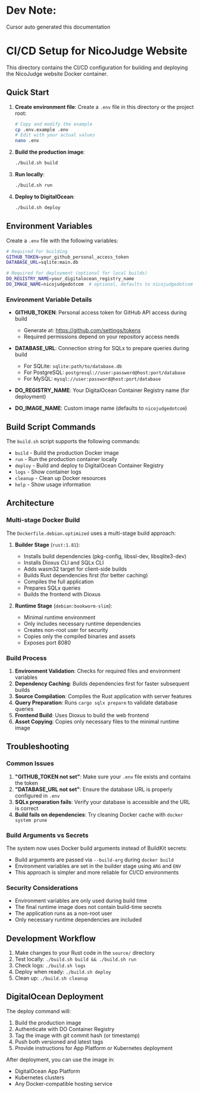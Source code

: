# Dev Note:
Cursor auto generated this documentation 

# CI/CD Setup for NicoJudge Website

This directory contains the CI/CD configuration for building and deploying the NicoJudge website Docker container.

## Quick Start

1. **Create environment file**: Create a `.env` file in this directory or the project root:
   ```bash
   # Copy and modify the example
   cp .env.example .env
   # Edit with your actual values
   nano .env
   ```

2. **Build the production image**:
   ```bash
   ./build.sh build
   ```

3. **Run locally**:
   ```bash
   ./build.sh run
   ```

4. **Deploy to DigitalOcean**:
   ```bash
   ./build.sh deploy
   ```

## Environment Variables

Create a `.env` file with the following variables:

```bash
# Required for building
GITHUB_TOKEN=your_github_personal_access_token
DATABASE_URL=sqlite:main.db

# Required for deployment (optional for local builds)
DO_REGISTRY_NAME=your_digitalocean_registry_name
DO_IMAGE_NAME=nicojudgedotcom  # optional, defaults to nicojudgedotcom
```

### Environment Variable Details

- **GITHUB_TOKEN**: Personal access token for GitHub API access during build
  - Generate at: https://github.com/settings/tokens
  - Required permissions depend on your repository access needs

- **DATABASE_URL**: Connection string for SQLx to prepare queries during build
  - For SQLite: `sqlite:path/to/database.db`
  - For PostgreSQL: `postgresql://user:password@host:port/database`
  - For MySQL: `mysql://user:password@host:port/database`

- **DO_REGISTRY_NAME**: Your DigitalOcean Container Registry name (for deployment)
- **DO_IMAGE_NAME**: Custom image name (defaults to `nicojudgedotcom`)

## Build Script Commands

The `build.sh` script supports the following commands:

- `build` - Build the production Docker image
- `run` - Run the production container locally
- `deploy` - Build and deploy to DigitalOcean Container Registry
- `logs` - Show container logs
- `cleanup` - Clean up Docker resources
- `help` - Show usage information

## Architecture

### Multi-stage Docker Build

The `Dockerfile.debian.optimized` uses a multi-stage build approach:

1. **Builder Stage** (`rust:1.81`):
   - Installs build dependencies (pkg-config, libssl-dev, libsqlite3-dev)
   - Installs Dioxus CLI and SQLx CLI
   - Adds wasm32 target for client-side builds
   - Builds Rust dependencies first (for better caching)
   - Compiles the full application
   - Prepares SQLx queries
   - Builds the frontend with Dioxus

2. **Runtime Stage** (`debian:bookworm-slim`):
   - Minimal runtime environment
   - Only includes necessary runtime dependencies
   - Creates non-root user for security
   - Copies only the compiled binaries and assets
   - Exposes port 8080

### Build Process

1. **Environment Validation**: Checks for required files and environment variables
2. **Dependency Caching**: Builds dependencies first for faster subsequent builds
3. **Source Compilation**: Compiles the Rust application with server features
4. **Query Preparation**: Runs `cargo sqlx prepare` to validate database queries
5. **Frontend Build**: Uses Dioxus to build the web frontend
6. **Asset Copying**: Copies only necessary files to the minimal runtime image

## Troubleshooting

### Common Issues

1. **"GITHUB_TOKEN not set"**: Make sure your `.env` file exists and contains the token
2. **"DATABASE_URL not set"**: Ensure the database URL is properly configured in `.env`
3. **SQLx preparation fails**: Verify your database is accessible and the URL is correct
4. **Build fails on dependencies**: Try cleaning Docker cache with `docker system prune`

### Build Arguments vs Secrets

The system now uses Docker build arguments instead of BuildKit secrets:
- Build arguments are passed via `--build-arg` during `docker build`
- Environment variables are set in the builder stage using `ARG` and `ENV`
- This approach is simpler and more reliable for CI/CD environments

### Security Considerations

- Environment variables are only used during build time
- The final runtime image does not contain build-time secrets
- The application runs as a non-root user
- Only necessary runtime dependencies are included

## Development Workflow

1. Make changes to your Rust code in the `source/` directory
2. Test locally: `./build.sh build && ./build.sh run`
3. Check logs: `./build.sh logs`
4. Deploy when ready: `./build.sh deploy`
5. Clean up: `./build.sh cleanup`

## DigitalOcean Deployment

The deploy command will:
1. Build the production image
2. Authenticate with DO Container Registry
3. Tag the image with git commit hash (or timestamp)
4. Push both versioned and latest tags
5. Provide instructions for App Platform or Kubernetes deployment

After deployment, you can use the image in:
- DigitalOcean App Platform
- Kubernetes clusters
- Any Docker-compatible hosting service 